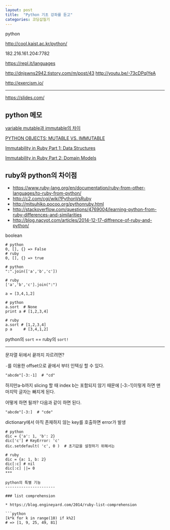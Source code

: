 ```yaml
---
layout: post
title:  "Python 기초 강좌를 듣고"
categories: 코딩삽질기
---
```



python

http://cool.kaist.ac.kr/python/

182.216.161.204:7782

https://repl.it/languages

http://dnjswns2942.tistory.com/m/post/43
http://youtu.be/-73cDPqlYeA

http://exercism.io/
***

https://slides.com/

python 메모
--------------

[variable mutable과 immutable의 차이](http://ledgku.tistory.com/54)

[PYTHON OBJECTS: MUTABLE VS. IMMUTABLE](https://codehabitude.com/2013/12/24/python-objects-mutable-vs-immutable/)

[Immutability in Ruby Part 1: Data Structures](http://blog.deveo.com/immutability-in-ruby-part-1-data-structures/)

[Immutability in Ruby Part 2: Domain Models](http://blog.deveo.com/immutability-in-ruby-part-2-domain-models/)


ruby와 python의 차이점
---------------------------

* https://www.ruby-lang.org/en/documentation/ruby-from-other-languages/to-ruby-from-python/
* http://c2.com/cgi/wiki?PythonVsRuby
* http://mitsuhiko.pocoo.org/pythonruby.html
* http://stackoverflow.com/questions/4769004/learning-python-from-ruby-differences-and-similarities
* http://blog.nacyot.com/articles/2014-12-17-diffrence-of-ruby-and-python/

boolean

```
# python
0, [], {} => False
# ruby
0, [], {} => true
```

```
# python
":".join(['a','b','c'])

# ruby
['a','b','c'].join(":")
```

```
a = [3,4,1,2]

# python
a.sort  # None
print a # [1,2,3,4]

# ruby
a.sort # [1,2,3,4]
p a     # [3,4,1,2]
```

python의 `sort` == ruby의 `sort!`

***

문자열 뒤에서 끝까지 자르려면?

`-`를 이용한 offset으로 끝에서 부터 인텍싱 할 수 있다.

```
"abcde"[-3:-1]  # "cd"
```

하지만a-b까지 slicing 할 때 index b는 포함되지 않기 때문에 [-3:-1]이렇게 하면 맨 마지막 글자는 빠지게 된다.

어떻게 하면 될까? 다음과 같이 하면 된다.

```
"abcde"[-3:]  # "cde"
```

dictionary에서 아직 존재하지 않는 key를 호출하면 error가 발생

```
# python
dic = {'a': 1, 'b': 2}
dic['c'] # KeyError: 'c'
dic.setdefault( 'c', 0 )  # 초기값을 설정하기 위해서는

# ruby
dic = {a: 1, b: 2}
dic[:c] # nil
dic[:c] ||= 0
***

python의 특별 기능
----------------------

### list comprehension

* https://blog.engineyard.com/2014/ruby-list-comprehension

```python
[k*k for k in range(10) if k%2]
# => [1, 9, 25, 49, 81]
```
